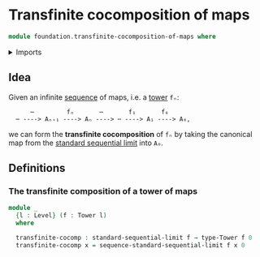 # Transfinite cocomposition of maps

```agda
module foundation.transfinite-cocomposition-of-maps where
```

<details><summary>Imports</summary>

```agda
open import foundation.limits-towers
open import foundation.towers
open import foundation.universe-levels
```

</details>

## Idea

Given an infinite [sequence](foundation.dependent-sequences.md) of maps, i.e. a
[tower](foundation.towers.md) `fₙ`:

```text
      ⋯         fₙ       ⋯       f₁       f₀
  ⋯ ----> Aₙ₊₁ ----> Aₙ ----> ⋯ ----> A₁ ----> A₀,
```

we can form the **transfinite cocomposition** of `fₙ` by taking the canonical
map from the [standard sequential limit](foundation.sequential-limits.md) into
`A₀`.

## Definitions

### The transfinite composition of a tower of maps

```agda
module _
  {l : Level} (f : Tower l)
  where

  transfinite-cocomp : standard-sequential-limit f → type-Tower f 0
  transfinite-cocomp x = sequence-standard-sequential-limit f x 0
```
